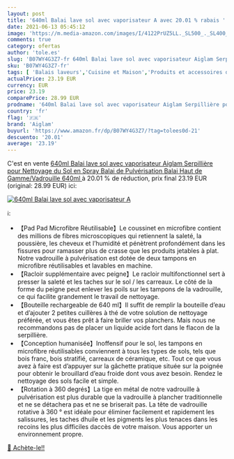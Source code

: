 ```yaml
---
layout: post
title: '640ml Balai lave sol avec vaporisateur A avec 20.01 % rabais '
date: 2021-06-13 05:45:12
image: 'https://m.media-amazon.com/images/I/4122PrUZ5LL._SL500_._SL400_.jpg'
comments: true
category: ofertas
author: 'tole.es'
slug: 'B07WY4G3Z7-fr 640ml Balai lave sol avec vaporisateur Aiglam Serpillière...'
sku: 'B07WY4G3Z7-fr'
tags: [ 'Balais laveurs','Cuisine et Maison','Produits et accessoires de nettoyage','aiglam', ]
actualPrice: 23.19 EUR
currency: EUR
price: 23.19
comparePrice: 28.99 EUR
prodname: '640ml Balai lave sol avec vaporisateur Aiglam Serpillière pour Nettoyage du Sol en Spray Balai de Pulvérisation Balai Haut de Gamme/Vadrouille  640ml '
country: 'fr'
flag: '🇫🇷'
brand: 'Aiglam'
buyurl: 'https://www.amazon.fr/dp/B07WY4G3Z7/?tag=tolees0d-21'
descuento: '20.01'
average: '23.19'
---
```


C'est en vente [640ml Balai lave sol avec vaporisateur Aiglam Serpillière pour Nettoyage du Sol en Spray Balai de Pulvérisation Balai Haut de Gamme/Vadrouille  640ml ](https://www.amazon.fr/dp/B07WY4G3Z7/?tag=tolees0d-21)  à  20.01 % de réduction, prix final  23.19 EUR (original: 28.99 EUR) ici:

[![640ml Balai lave sol avec vaporisateur A](https://m.media-amazon.com/images/I/4122PrUZ5LL._SL500_._SL400_.jpg)](https://www.amazon.fr/dp/B07WY4G3Z7/?tag=tolees0d-21)

ℹ️:

- 【Pad Pad Microfibre Réutilisable】Le coussinet en microfibre contient des millions de fibres microscopiques qui retiennent la saleté, la poussière, les cheveux et l’humidité et pénètrent profondément dans les fissures pour ramasser plus de crasse que les produits jetables à plat. Notre vadrouille à pulvérisation est dotée de deux tampons en microfibre réutilisables et lavables en machine.
- 【Racloir supplémentaire avec peigne】Le racloir multifonctionnel sert à presser la saleté et les taches sur le sol / les carreaux. Le côté de la forme du peigne peut enlever les poils sur les tampons de la vadrouille, ce qui facilite grandement le travail de nettoyage.
- 【Bouteille rechargeable de 640 ml】Il suffit de remplir la bouteille d’eau et d’ajouter 2 petites cuillères à thé de votre solution de nettoyage préférée, et vous êtes prêt à faire briller vos planchers. Mais nous ne recommandons pas de placer un liquide acide fort dans le flacon de la serpillière.
- 【Conception humanisée】Inoffensif pour le sol, les tampons en microfibre réutilisables conviennent à tous les types de sols, tels que bois franc, bois stratifié, carreaux de céramique, etc. Tout ce que vous avez à faire est d’appuyer sur la gâchette pratique située sur la poignée pour obtenir le brouillard d’eau froide dont vous avez besoin. Rendez le nettoyage des sols facile et simple.
- 【Rotation à 360 degrés】La tige en métal de notre vadrouille à pulvérisation est plus durable que la vadrouille à plancher traditionnelle et ne se détachera pas et ne se briserait pas. La tête de vadrouille rotative à 360 ° est idéale pour éliminer facilement et rapidement les salissures, les taches dhuile et les pigments les plus tenaces dans les recoins les plus difficiles daccès de votre maison. Vous apporter un environnement propre.

[🛒 Achète-le!!](https://www.amazon.fr/dp/B07WY4G3Z7/?tag=tolees0d-21)
